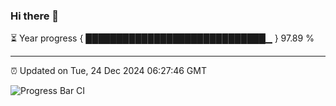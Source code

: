 ### Hi there 👋

⏳ Year progress { █████████████████████████████▁ } 97.89 %

---

⏰ Updated on Tue, 24 Dec 2024 06:27:46 GMT

![Progress Bar CI](https://github.com/liununu/liununu/workflows/Progress%20Bar%20CI/badge.svg)
